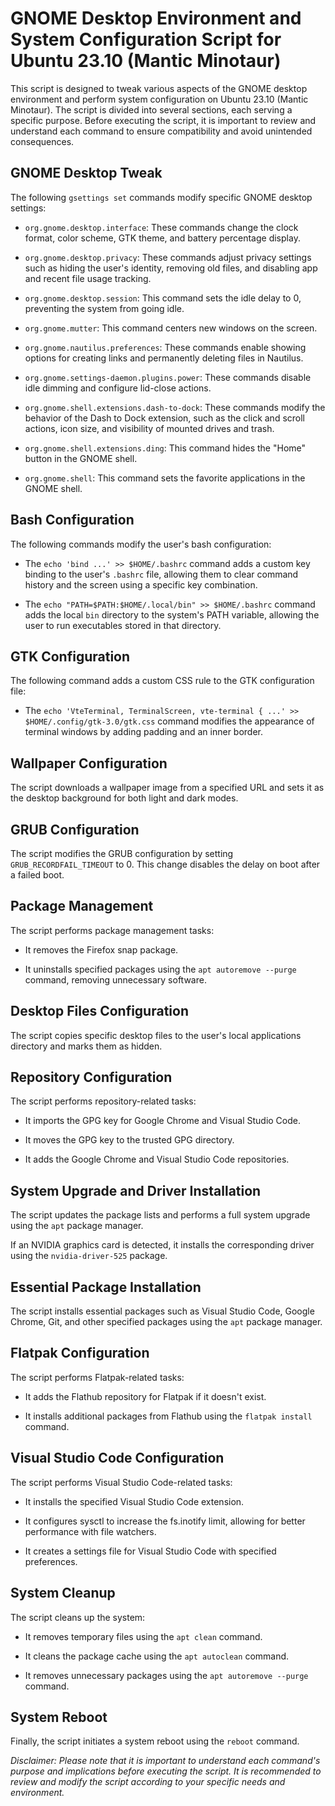 # GNOME Desktop Environment and System Configuration Script for Ubuntu 23.10 (Mantic Minotaur)

This script is designed to tweak various aspects of the GNOME desktop environment and perform system configuration on Ubuntu 23.10 (Mantic Minotaur). The script is divided into several sections, each serving a specific purpose. Before executing the script, it is important to review and understand each command to ensure compatibility and avoid unintended consequences.

## GNOME Desktop Tweak

The following `gsettings set` commands modify specific GNOME desktop settings:

- `org.gnome.desktop.interface`: These commands change the clock format, color scheme, GTK theme, and battery percentage display.

- `org.gnome.desktop.privacy`: These commands adjust privacy settings such as hiding the user's identity, removing old files, and disabling app and recent file usage tracking.

- `org.gnome.desktop.session`: This command sets the idle delay to 0, preventing the system from going idle.

- `org.gnome.mutter`: This command centers new windows on the screen.

- `org.gnome.nautilus.preferences`: These commands enable showing options for creating links and permanently deleting files in Nautilus.

- `org.gnome.settings-daemon.plugins.power`: These commands disable idle dimming and configure lid-close actions.

- `org.gnome.shell.extensions.dash-to-dock`: These commands modify the behavior of the Dash to Dock extension, such as the click and scroll actions, icon size, and visibility of mounted drives and trash.

- `org.gnome.shell.extensions.ding`: This command hides the "Home" button in the GNOME shell.

- `org.gnome.shell`: This command sets the favorite applications in the GNOME shell.

## Bash Configuration

The following commands modify the user's bash configuration:

- The `echo 'bind ...' >> $HOME/.bashrc` command adds a custom key binding to the user's `.bashrc` file, allowing them to clear command history and the screen using a specific key combination.

- The `echo "PATH=$PATH:$HOME/.local/bin" >> $HOME/.bashrc` command adds the local `bin` directory to the system's PATH variable, allowing the user to run executables stored in that directory.

## GTK Configuration

The following command adds a custom CSS rule to the GTK configuration file:

- The `echo 'VteTerminal, TerminalScreen, vte-terminal { ...' >> $HOME/.config/gtk-3.0/gtk.css` command modifies the appearance of terminal windows by adding padding and an inner border.

## Wallpaper Configuration

The script downloads a wallpaper image from a specified URL and sets it as the desktop background for both light and dark modes.

## GRUB Configuration

The script modifies the GRUB configuration by setting `GRUB_RECORDFAIL_TIMEOUT` to 0. This change disables the delay on boot after a failed boot.

## Package Management

The script performs package management tasks:

- It removes the Firefox snap package.

- It uninstalls specified packages using the `apt autoremove --purge` command, removing unnecessary software.

## Desktop Files Configuration

The script copies specific desktop files to the user's local applications directory and marks them as hidden.

## Repository Configuration

The script performs repository-related tasks:

- It imports the GPG key for Google Chrome and Visual Studio Code.

- It moves the GPG key to the trusted GPG directory.

- It adds the Google Chrome and Visual Studio Code repositories.

## System Upgrade and Driver Installation

The script updates the package lists and performs a full system upgrade using the `apt` package manager.

If an NVIDIA graphics card is detected, it installs the corresponding driver using the `nvidia-driver-525` package.

## Essential Package Installation

The script installs essential packages such as Visual Studio Code, Google Chrome, Git, and other specified packages using the `apt` package manager.

## Flatpak Configuration

The script performs Flatpak-related tasks:

- It adds the Flathub repository for Flatpak if it doesn't exist.

- It installs additional packages from Flathub using the `flatpak install` command.

## Visual Studio Code Configuration

The script performs Visual Studio Code-related tasks:

- It installs the specified Visual Studio Code extension.

- It configures sysctl to increase the fs.inotify limit, allowing for better performance with file watchers.

- It creates a settings file for Visual Studio Code with specified preferences.

## System Cleanup

The script cleans up the system:

- It removes temporary files using the `apt clean` command.

- It cleans the package cache using the `apt autoclean` command.

- It removes unnecessary packages using the `apt autoremove --purge` command.

## System Reboot

Finally, the script initiates a system reboot using the `reboot` command.

*Disclaimer: Please note that it is important to understand each command's purpose and implications before executing the script. It is recommended to review and modify the script according to your specific needs and environment.*
